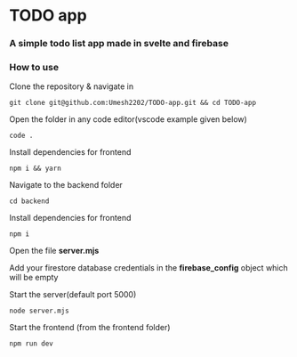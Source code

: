 <h1>TODO app</h1>

<h3>A simple todo list app made in svelte and firebase</h3>

<h3>How to use</h3>
<p>Clone the repository & navigate in</p>

```
git clone git@github.com:Umesh2202/TODO-app.git && cd TODO-app
```

<p>Open the folder in any code editor(vscode example given below)</p>

```
code .
```

<p>Install dependencies for frontend</p>

```
npm i && yarn
```

Navigate to the backend folder

```
cd backend
```

Install dependencies for frontend

```
npm i
```

Open the file **server.mjs**

Add your firestore database credentials in the **firebase_config** object which will be empty

<p>Start the server(default port 5000)</p>

```
node server.mjs
```

Start the frontend (from the frontend folder)

```
npm run dev
```
